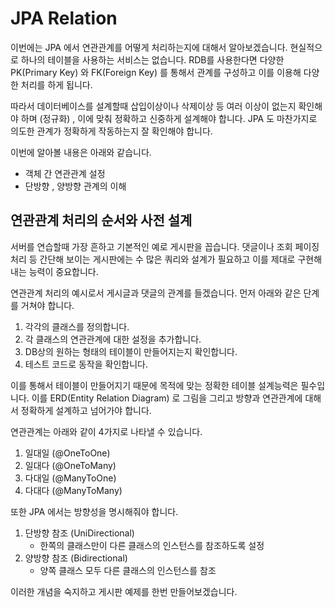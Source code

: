 # JPA Relation

이번에는 JPA 에서 연관관계를 어떻게 처리하는지에 대해서 알아보겠습니다. 현실적으로 하나의 테이블을 사용하는 서비스는 없습니다. RDB를 사용한다면 다양한 PK(Primary Key) 와 FK(Foreign Key) 를 통해서 관계를 구성하고 이를 이용해 다양한 처리를 하게 됩니다.

따라서 데이터베이스를 설계할때 삽입이상이나 삭제이상 등 여러 이상이 없는지 확인해야 하며 (정규화) , 이에 맞춰 정확하고 신중하게 설계해야 합니다. JPA 도 마찬가지로 의도한 관계가 정확하게 작동하는지 잘 확인해야 합니다.

이번에 알아볼 내용은 아래와 같습니다.

- 객체 간 연관관계 설정
- 단방향 , 양방향 관계의 이해

## 연관관계 처리의 순서와 사전 설계

서버를 연습할때 가장 흔하고 기본적인 예로 게시판을 꼽습니다. 댓글이나 조회 페이징 처리 등 간단해 보이는 게시판에는 수 많은 쿼리와 설계가 필요하고 이를 제대로 구현해 내는 능력이 중요합니다.

연관관계 처리의 예시로서 게시글과 댓글의 관계를 들겠습니다. 먼저 아래와 같은 단계를 거쳐야 합니다.

1. 각각의 클래스를 정의합니다.
1. 각 클래스의 연관관계에 대한 설정을 추가합니다.
1. DB상의 원하는 형태의 테이블이 만들어지는지 확인합니다.
1. 테스트 코드로 동작을 확인합니다.

이를 통해서 테이블이 만들어지기 때문에 목적에 맞는 정확한 테이블 설계능력은 필수입니다. 이를 ERD(Entity Relation Diagram) 로 그림을 그리고 방향과 연관관계에 대해서 정확하게 설계하고 넘어가야 합니다.

연관관계는 아래와 같이 4가지로 나타낼 수 있습니다.

1. 일대일 (@OneToOne)
1. 일대다 (@OneToMany)
1. 다대일 (@ManyToOne)
1. 다대다 (@ManyToMany)

또한 JPA 에서는 방향성을 명시해줘야 합니다.

1. 단방향 참조 (UniDirectional) 
    - 한쪽의 클래스만이 다른 클래스의 인스턴스를 참조하도록 설정
1. 양방향 참조 (Bidirectional)
    - 양쪽 클래스 모두 다른 클래스의 인스턴스를 참조

이러한 개념을 숙지하고 게시판 예제를 한번 만들어보겠습니다.


